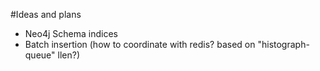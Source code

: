 #Ideas and plans

- Neo4j Schema indices
- Batch insertion (how to coordinate with redis? based on "histograph-queue" llen?)